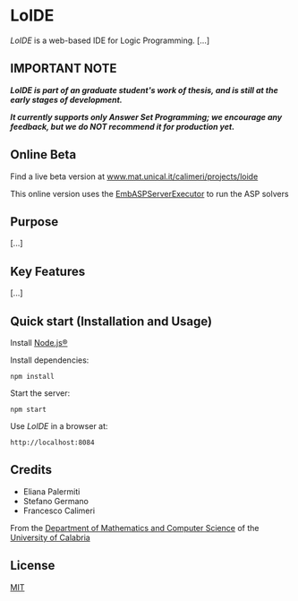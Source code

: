 # LoIDE
_LoIDE_ is a web-based IDE for Logic Programming.
[...]


## IMPORTANT NOTE

__*LoIDE is part of an graduate student's work of thesis, and is still at the early stages of development.*__

__*It currently supports only Answer Set Programming; we encourage any feedback, but we do NOT recommend it for production yet.*__


## Online Beta
Find a live beta version at www.mat.unical.it/calimeri/projects/loide

This online version uses the [EmbASPServerExecutor](https://github.com/DeMaCS-UNICAL/ASPServerExecutor) to run the ASP solvers


## Purpose
[...]


## Key Features
[...]


## Quick start (Installation and Usage)
Install [Node.js&reg;](https://nodejs.org)

Install dependencies:
 ```
 npm install
 ```

Start the server:
```
npm start
```

Use _LoIDE_ in a browser at:
```
http://localhost:8084
```


## Credits
 - Eliana Palermiti
 - Stefano Germano
 - Francesco Calimeri

From the [Department of Mathematics and Computer Science](https://www.mat.unical.it) of the [University of Calabria](http://unical.it)


## License
  [MIT](LICENSE)
